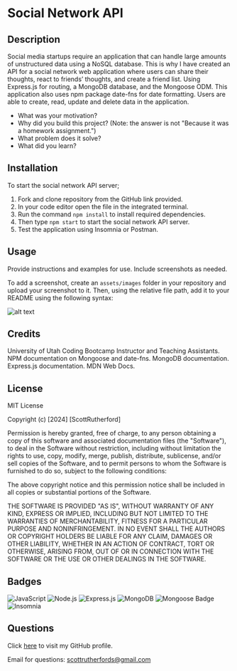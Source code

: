 # Social Network API 

## Description

Social media startups require an application that can handle large amounts of unstructured data using a NoSQL database. This is why I have created an API for a social network web application where users can share their thoughts, react to friends’ thoughts, and create a friend list. Using Express.js for routing, a MongoDB database, and the Mongoose ODM. This application also uses npm package date-fns for date formatting. Users are able to create, read, update and delete data in the application. 

- What was your motivation?
- Why did you build this project? (Note: the answer is not "Because it was a homework assignment.")
- What problem does it solve?
- What did you learn?

## Installation

To start the social network API server;

1. Fork and clone repository from the GitHub link provided. 
2. In your code editor open the file in the integrated terminal. 
3. Run the command `npm install` to install required dependencies. 
4. Then type `npm start` to start the social network API server. 
5. Test the application using Insomnia or Postman. 

## Usage

Provide instructions and examples for use. Include screenshots as needed.

To add a screenshot, create an `assets/images` folder in your repository and upload your screenshot to it. Then, using the relative file path, add it to your README using the following syntax:

![alt text](assets/images/screenshot.png)

## Credits

University of Utah Coding Bootcamp Instructor and Teaching Assistants. NPM documentation on Mongoose and date-fns. MongoDB documentation. Express.js documentation. MDN Web Docs. 

## License

MIT License

Copyright (c) [2024] [ScottRutherford]

Permission is hereby granted, free of charge, to any person obtaining a copy
of this software and associated documentation files (the "Software"), to deal
in the Software without restriction, including without limitation the rights
to use, copy, modify, merge, publish, distribute, sublicense, and/or sell
copies of the Software, and to permit persons to whom the Software is
furnished to do so, subject to the following conditions:

The above copyright notice and this permission notice shall be included in all
copies or substantial portions of the Software.

THE SOFTWARE IS PROVIDED "AS IS", WITHOUT WARRANTY OF ANY KIND, EXPRESS OR
IMPLIED, INCLUDING BUT NOT LIMITED TO THE WARRANTIES OF MERCHANTABILITY,
FITNESS FOR A PARTICULAR PURPOSE AND NONINFRINGEMENT. IN NO EVENT SHALL THE
AUTHORS OR COPYRIGHT HOLDERS BE LIABLE FOR ANY CLAIM, DAMAGES OR OTHER
LIABILITY, WHETHER IN AN ACTION OF CONTRACT, TORT OR OTHERWISE, ARISING FROM,
OUT OF OR IN CONNECTION WITH THE SOFTWARE OR THE USE OR OTHER DEALINGS IN THE
SOFTWARE.

## Badges

![JavaScript](https://img.shields.io/badge/JavaScript-F7DF1E?style=for-the-badge&logo=javascript&logoColor=black)
![Node.js](https://img.shields.io/badge/Node.js-43853D?style=for-the-badge&logo=node.js&logoColor=white)
![Express.js](https://img.shields.io/badge/Express.js-404D59?style=for-the-badge)
![MongoDB](https://img.shields.io/badge/MongoDB-%234ea94b.svg?style=for-the-badge&logo=mongodb&logoColor=white)
![Mongoose Badge](https://img.shields.io/badge/Mongoose-800?logo=mongoose&logoColor=fff&style=for-the-badge)
![Insomnia](https://img.shields.io/badge/Insomnia-black?style=for-the-badge&logo=insomnia&logoColor=5849BE)

## Questions

Click [here](https://github.com/ScottGCode) to visit my GitHub profile.

Email for questions: scottrutherfords@gmail.com 
